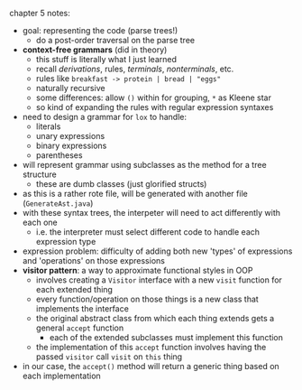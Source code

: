 chapter 5 notes:
- goal: representing the code (parse trees!)
    - do a post-order traversal on the parse tree
- **context-free grammars** (did in theory)
    - this stuff is literally what I just learned
    - recall *derivations*, rules, *terminals*, *nonterminals*, etc.
    - rules like `breakfast -> protein | bread | "eggs"`
    - naturally recursive
    - some differences: allow `()` within for grouping, `*` as Kleene star
    - so kind of expanding the rules with regular expression syntaxes
- need to design a grammar for `lox` to handle:
    - literals
    - unary expressions
    - binary expressions
    - parentheses
- will represent grammar using subclasses as the method for a tree structure
    - these are dumb classes (just glorified structs)
- as this is a rather rote file, will be generated with another file (`GenerateAst.java`)
- with these syntax trees, the interpeter will need to act differently with each one
    - i.e. the interpreter must select different code to handle each expression type
- expression problem: difficulty of adding both new 
'types' of expressions and 'operations' on those 
expressions
- **visitor pattern**: a way to approximate functional styles in OOP
    - involves creating a `Visitor` interface with a 
    new `visit` function for each extended thing
    - every function/operation on those things is a 
    new class that implements the interface
    - the original abstract class from which each 
    thing extends gets a general `accept` function
        - each of the extended subclasses must implement this function
    - the implementation of this `accept` function 
    involves having the passed `visitor` call 
    `visit` on `this` thing
- in our case, the `accept()` method will return a 
generic thing based on each implementation
